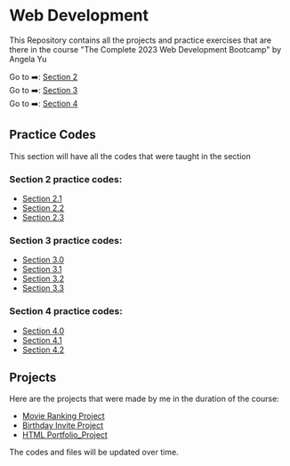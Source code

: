 # Web Development
 
This Repository contains all the projects and practice exercises that are there in the course "The Complete 2023 Web Development Bootcamp" by Angela Yu

Go to ➡️: [Section 2](./Section_2/)<br />
Go to ➡️: [Section 3](./Section_3/)<br />
Go to ➡️: [Section 4](./Section_4/)<br />

## Practice Codes

This section will have all the codes that were taught in the section

### Section 2 practice codes:

- [Section 2.1](./Section_2/2.1_Heading_Element/index.html) <br />
- [Section 2.2](./Section_2/2.2_Paragraph_Element/index.html) <br />
- [Section 2.3](./Section_2/2.3_Void_Elements/index.html) <br />

### Section 3 practice codes:

- [Section 3.0](./Section_3/3.0_List_Elements/index.html) <br />
- [Section 3.1](./Section_3/3.1_Nesting_and_Indentation/index.html) <br />
- [Section 3.2](./Section_3/3.2_Anchor_Elements/index.html) <br />
- [Section 3.3](./Section_3/3.3_Image_Elements/index.html) <br />

### Section 4 practice codes:

- [Section 4.0](./Section_4/4.0_File_Paths/Folder0/Folder3/index.html) <br />
- [Section 4.1](./Section_4/4.1_Webpages/index.html) <br />
- [Section 4.2](./Section_4/4.2_HTML_Boiler_Plate/index.html) <br />

## Projects

Here are the projects that were made by me in the duration of the course:

- [Movie Ranking Project](./Section_2/2.4_Movie_Ranking_Project/index.html) <br />
- [Birthday Invite Project](./Section_3/3.4_Birthday_Invite_Project/index.html) <br />
- [HTML Portfolio_Project](./Section_4/4.3_HTML_Portfolio_Project/index.html) <br />

The codes and files will be updated over time.
